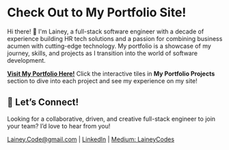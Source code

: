 # Check Out to My Portfolio Site!

Hi there! 👋 I'm Lainey, a full-stack software engineer with a decade of experience building HR tech solutions and a passion for combining business acumen with cutting-edge technology. My portfolio is a showcase of my journey, skills, and projects as I transition into the world of software development.

[**Visit My Portfolio Here!**](https://lainey1.github.io/) Click the interactive tiles in **My Portfolio Projects** section to dive into each project and see my experience on my site!

## 🤝 Let’s Connect!

Looking for a collaborative, driven, and creative full-stack engineer to join your team? I’d love to hear from you!

[Lainey.Code@gmail.com](mailto:lainey.code@gmail.com) | [LinkedIn](https://www.linkedin.com/in/laineypad/) | [Medium: LaineyCodes](https://medium.com/@laineycodes)
